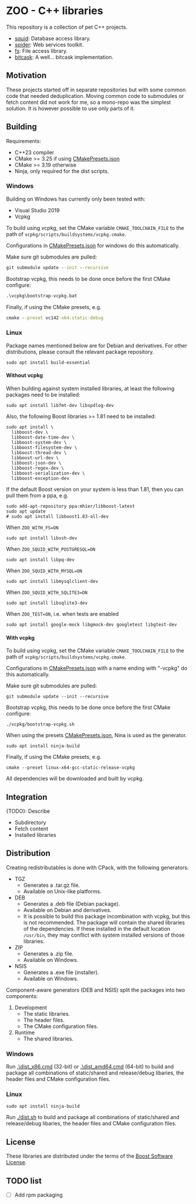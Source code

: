 # ZOO - C++ libraries

This repository is a collection of pet C++ projects.

- [squid](zoo/squid): Database access library.
- [spider](zoo/spider): Web services toolkit.
- [fs](zoo/fs): File access library.
- [bitcask](zoo/bitcask): A well... bitcask implementation.

## Motivation

These projects started off in separate repositories but with some common code that needed deduplication.
Moving common code to submodules or fetch content did not work for me, so a mono-repo was the simplest solution.
It is however possible to use only parts of it.

## Building

Requirements:
- C++23 compiler
- CMake >= 3.25 if using [CMakePresets.json](CMakePresets.json)
- CMake >= 3.19 otherwise
- Ninja, only required for the dist scripts.

### Windows

Building on Windows has currently only been tested with:
- Visual Studio 2019
- Vcpkg

To build using vcpkg, set the CMake variable `CMAKE_TOOLCHAIN_FILE` to the path of `vcpkg/scripts/buildsystems/vcpkg.cmake`.

Configurations in [CMakePresets.json](CMakePresets.json) for windows do this automatically.

Make sure git submodules are pulled:
```bat
git submodule update --init --recursive
```

Bootstrap vcpkg, this needs to be done once before the first CMake configure:
```bat
.\vcpkg\bootstrap-vcpkg.bat
```

Finally, if using the CMake presets, e.g.
```bat
cmake --preset vc142-x64-static-debug
```

### Linux

Package names mentioned below are for Debian and derivatives. For other distributions, please consult the relevant package repository.

```shell
sudo apt install build-essential
```

#### Without vcpkg

When building against system installed libraries, at least the following packages need to be installed:
```shell
sudo apt install libfmt-dev libspdlog-dev
```

Also, the following Boost libraries >= 1.81 need to be installed:
```shell
sudo apt install \
  libboost-dev \
  libboost-date-time-dev \
  libboost-system-dev \
  libboost-filesystem-dev \
  libboost-thread-dev \
  libboost-url-dev \
  libboost-json-dev \
  libboost-regex-dev \
  libboost-serialization-dev \
  libboost-exception-dev
```

If the default Boost version on your system is less than 1.81, then you can pull them from a ppa, e.g.
```shell
sudo add-apt-repository ppa:mhier/libboost-latest
sudo apt update
# sudo apt install libboost1.83-all-dev
```

When `ZOO_WITH_FS=ON`
```shell
sudo apt install libssh-dev
```

When `ZOO_SQUID_WITH_POSTGRESQL=ON`
```shell
sudo apt install libpq-dev
```

When `ZOO_SQUID_WITH_MYSQL=ON`
```shell
sudo apt install libmysqlclient-dev
```

When `ZOO_SQUID_WITH_SQLITE3=ON`
```shell
sudo apt install libsqlite3-dev
```

When `ZOO_TEST=ON`, i.e. when tests are enabled
```shell
sudo apt install google-mock libgmock-dev googletest libgtest-dev
```

#### With vcpkg

To build using vcpkg, set the CMake variable `CMAKE_TOOLCHAIN_FILE` to the path of `vcpkg/scripts/buildsystems/vcpkg.cmake`.

Configurations in [CMakePresets.json](CMakePresets.json) with a name ending with "-vcpkg" do this automatically.

Make sure git submodules are pulled:
```shell
git submodule update --init --recursive
```

Bootstrap vcpkg, this needs to be done once before the first CMake configure:
```shell
./vcpkg/bootstrap-vcpkg.sh
```

When using the presets [CMakePresets.json](CMakePresets.json), Nina is used as the generator.
```shell
sudo apt install ninja-build
```

Finally, if using the CMake presets, e.g.
```shell
cmake --preset linux-x64-gcc-static-release-vcpkg
```

All dependencies will be downloaded and built by vcpkg.

## Integration

{TODO}: Describe
- Subdirectory
- Fetch content
- Installed libraries

## Distribution

Creating redistributables is done with CPack, with the following generators:
- TGZ
  - Generates a .tar.gz file.
  - Available on Unix-like platforms.
- DEB
  - Generates a .deb file (Debian package).
  - Available on Debian and derivatives.
  - It is possible to build this package incombination with vcpkg, but this is not recommended.
    The package will contain the shared libraries of the dependencies.
    If these installed in the default location `/usr/bin`, they may conflict with system installed versions of those libraries.
- ZIP
  - Generates a .zip file.
  - Available on Windows.
- NSIS
  - Generates a .exe file (installer).
  - Available on Windows.

Component-aware generators (DEB and NSIS) split the packages into two components:
1. Development
    - The static libraries.
    - The header files.
    - The CMake configuration files.
2. Runtime
    - The shared libraries.

### Windows

Run [.\dist_x86.cmd](dist_x86.cmd) (32-bit) or [.\dist_amd64.cmd](dist_amd64.cmd) (64-bit) to build and package all combinations of static/shared and release/debug libaries, the header files and CMake configuration files.

### Linux

```shell
sudo apt install ninja-build
```

Run [./dist.sh](dist.sh) to build and package all combinations of static/shared and release/debug libaries, the header files and CMake configuration files.

## License

These libraries are distributed under the terms of the [Boost Software License](http://www.boost.org/LICENSE_1_0.txt).

## TODO list

- [ ] Add rpm packaging

